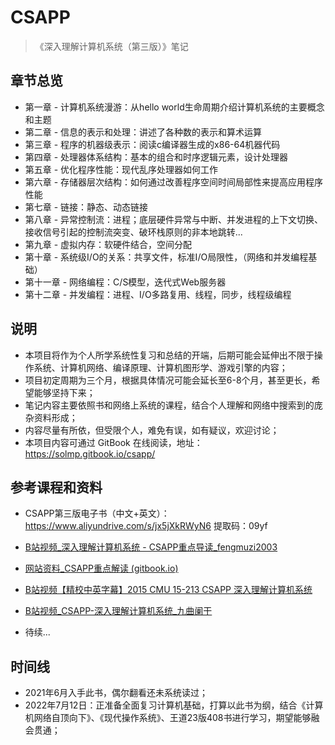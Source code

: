 # CSAPP
>《深入理解计算机系统（第三版）》笔记

## 章节总览
-  第一章 - 计算机系统漫游：从hello world生命周期介绍计算机系统的主要概念和主题  
-  第二章 - 信息的表示和处理：讲述了各种数的表示和算术运算  
-  第三章 - 程序的机器级表示：阅读c编译器生成的x86-64机器代码  
-  第四章 - 处理器体系结构：基本的组合和时序逻辑元素，设计处理器  
-  第五章 - 优化程序性能：现代乱序处理器如何工作  
-  第六章 - 存储器层次结构：如何通过改善程序空间时间局部性来提高应用程序性能  
-  第七章 - 链接：静态、动态链接  
-  第八章 - 异常控制流：进程；底层硬件异常与中断、并发进程的上下文切换、接收信号引起的控制流突变、破环栈原则的非本地跳转...  
-  第九章 - 虚拟内存：软硬件结合，空间分配  
-  第十章 - 系统级I/O的关系：共享文件，标准I/O局限性，（网络和并发编程基础）  
-  第十一章 - 网络编程：C/S模型，迭代式Web服务器  
-  第十二章 - 并发编程：进程、I/O多路复用、线程，同步，线程级编程

## 说明

- 本项目将作为个人所学系统性复习和总结的开端，后期可能会延伸出不限于操作系统、计算机网络、编译原理、计算机图形学、游戏引擎的内容；
- 项目初定周期为三个月，根据具体情况可能会延长至6-8个月，甚至更长，希望能够坚持下来；
- 笔记内容主要依照书和网络上系统的课程，结合个人理解和网络中搜索到的庞杂资料形成；
- 内容尽量有所依，但受限个人，难免有误，如有疑议，欢迎讨论；
- 本项目内容可通过 GitBook 在线阅读，地址：<https://solmp.gitbook.io/csapp/>

## 参考课程和资料

- CSAPP第三版电子书（中文+英文）：<https://www.aliyundrive.com/s/jx5jXkRWyN6> 提取码：09yf

- [B站视频_深入理解计算机系统 - CSAPP重点导读\_fengmuzi2003](https://www.bilibili.com/video/BV1RK4y1R7Kf) 
- [网站资料_CSAPP重点解读 (gitbook.io)](https://fengmuzi2003.gitbook.io/csapp3e/) 
- [B站视频【精校中英字幕】2015 CMU 15-213 CSAPP 深入理解计算机系统](https://www.bilibili.com/video/av31289365/) 
- [B站视频_CSAPP-深入理解计算机系统\_九曲阑干](https://space.bilibili.com/354767108/channel/collectiondetail?sid=373847) 
- 待续...


## 时间线
 - 2021年6月入手此书，偶尔翻看还未系统读过；
 - 2022年7月12日：正准备全面复习计算机基础，打算以此书为纲，结合《计算机网络自顶向下》、《现代操作系统》、王道23版408书进行学习，期望能够融会贯通；
